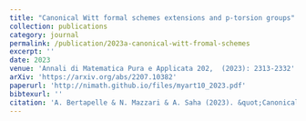 ```yaml
---
title: "Canonical Witt formal schemes extensions and p-torsion groups"
collection: publications
category: journal
permalink: /publication/2023a-canonical-witt-fromal-schemes
excerpt: ''
date: 2023
venue: 'Annali di Matematica Pura e Applicata 202,  (2023): 2313-2332'
arXiv: 'https://arxiv.org/abs/2207.10382'
paperurl: 'http://nimath.github.io/files/myart10_2023.pdf'
bibtexurl: ''
citation: 'A. Bertapelle & N. Mazzari & A. Saha (2023). &quot;Canonical Witt formal schemes extensions and p-torsion groups.&quot; <i>Annali di Matematica Pura e Applicata</i>, (202)   2313-2332.'
---
```


